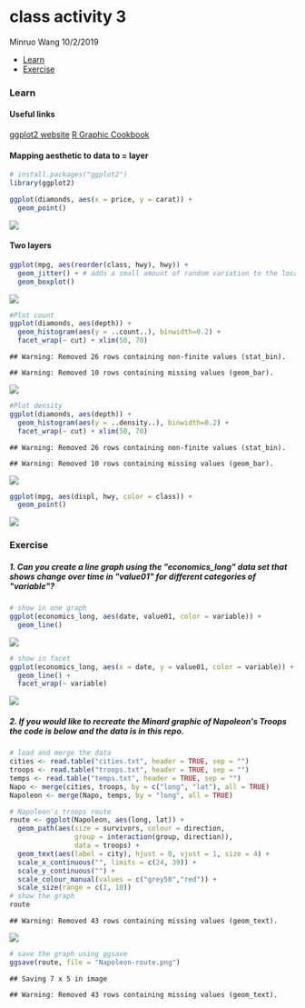 class activity 3
================
Minruo Wang
10/2/2019

-   [Learn](#learn)
-   [Exercise](#exercise)

### Learn

#### Useful links

[ggplot2 website](https://ggplot2.tidyverse.org/reference/)
[R Graphic Cookbook](http://www.cookbook-r.com/Graphs/)

#### Mapping aesthetic to data to = layer

``` r
# install.packages("ggplot2")
library(ggplot2)

ggplot(diamonds, aes(x = price, y = carat)) +
  geom_point()
```

![](class-activity-3_files/figure-markdown_github-ascii_identifiers/unnamed-chunk-1-1.png)

#### Two layers

``` r
ggplot(mpg, aes(reorder(class, hwy), hwy)) +
  geom_jitter() + # adds a small amount of random variation to the location of each point
  geom_boxplot()
```

![](class-activity-3_files/figure-markdown_github-ascii_identifiers/unnamed-chunk-2-1.png)

``` r
#Plot count
ggplot(diamonds, aes(depth)) +
  geom_histogram(aes(y = ..count..), binwidth=0.2) +
  facet_wrap(~ cut) + xlim(50, 70)
```

    ## Warning: Removed 26 rows containing non-finite values (stat_bin).

    ## Warning: Removed 10 rows containing missing values (geom_bar).

![](class-activity-3_files/figure-markdown_github-ascii_identifiers/unnamed-chunk-3-1.png)

``` r
#Plot density
ggplot(diamonds, aes(depth)) +
  geom_histogram(aes(y = ..density..), binwidth=0.2) +
  facet_wrap(~ cut) + xlim(50, 70)
```

    ## Warning: Removed 26 rows containing non-finite values (stat_bin).

    ## Warning: Removed 10 rows containing missing values (geom_bar).

![](class-activity-3_files/figure-markdown_github-ascii_identifiers/unnamed-chunk-3-2.png)

``` r
ggplot(mpg, aes(displ, hwy, color = class)) +
  geom_point()
```

![](class-activity-3_files/figure-markdown_github-ascii_identifiers/unnamed-chunk-4-1.png)

### Exercise

##### 1. Can you create a line graph using the "economics\_long" data set that shows change over time in "value01" for different categories of "variable"?

``` r
# show in one graph
ggplot(economics_long, aes(date, value01, color = variable)) +
  geom_line()
```

![](class-activity-3_files/figure-markdown_github-ascii_identifiers/unnamed-chunk-5-1.png)

``` r
# show in facet
ggplot(economics_long, aes(x = date, y = value01, color = variable)) +
  geom_line() +
  facet_wrap(~ variable)
```

![](class-activity-3_files/figure-markdown_github-ascii_identifiers/unnamed-chunk-6-1.png)

##### 2. If you would like to recreate the Minard graphic of Napoleon's Troops the code is below and the data is in this repo.

``` r
# load and merge the data
cities <- read.table("cities.txt", header = TRUE, sep = "")
troops <- read.table("troops.txt", header = TRUE, sep = "")
temps <- read.table("temps.txt", header = TRUE, sep = "")
Napo <- merge(cities, troops, by = c("long", "lat"), all = TRUE)
Napoleon <- merge(Napo, temps, by = "long", all = TRUE)
```

``` r
# Napoleon's troops route
route <- ggplot(Napoleon, aes(long, lat)) +
  geom_path(aes(size = survivors, colour = direction,
                group = interaction(group, direction)), 
                data = troops) +
  geom_text(aes(label = city), hjust = 0, vjust = 1, size = 4) +  
  scale_x_continuous("", limits = c(24, 39)) +
  scale_y_continuous("") +
  scale_colour_manual(values = c("grey50","red")) +
  scale_size(range = c(1, 10))
# show the graph
route
```

    ## Warning: Removed 43 rows containing missing values (geom_text).

![](class-activity-3_files/figure-markdown_github-ascii_identifiers/unnamed-chunk-8-1.png)

``` r
# save the graph using ggsave
ggsave(route, file = "Napoleon-route.png")
```

    ## Saving 7 x 5 in image

    ## Warning: Removed 43 rows containing missing values (geom_text).
